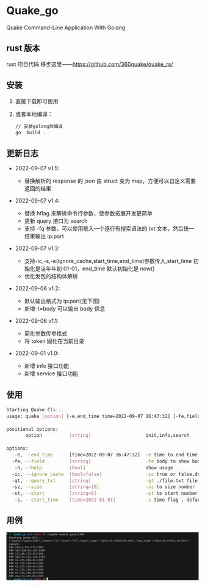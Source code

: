 <!--
 * @Author: ph4nt0mer
 * @Date: 2022-09-01 18:39:52
 * @LastEditors: rootphantomer
 * @LastEditTime: 2022-09-10 11:56:20
 * @FilePath: /quake_go/README.md
 * @Description:
 *
 * Copyright (c) 2022 by ph4nt0mer, All Rights Reserved.
-->

# Quake_go

Quake Command-Line Application With Golang

## rust 版本

rust 项目代码 移步这里——https://github.com/360quake/quake_rs/

## 安装

1. 直接下载即可使用
2. 或者本地编译：

   ```bash
   // 安装golang后编译
   go  build .
   ```

## 更新日志

- 2022-09-07 v1.5:

  - 替换解析的 response 的 json 由 struct 变为 map，方便可以自定义需要返回的结果

- 2022-09-07 v1.4:

  - 替换 hflag 来解析命令行参数，使参数拓展开发更简单
  - 更新 query 接口为 search
  - 支持 -fq 参数，可以使用载入一个逐行有搜索语法的 txt 文本，然后统一结果输出 ip:port

- 2022-09-07 v1.3:

  - 支持-ic,-s,-e(ignore_cache,start_time,end_time)参数传入,start_time 初始化是当年年初 01-01，end_time 默认初始化是 now()
  - 优化发包的结构体解析

- 2022-09-06 v1.2:

  - 默认输出格式为 ip:port(见下图)
  - 新增-t=body 可以输出 body 信息

- 2022-09-06 v1.1:

  - 简化参数传参格式
  - 将 token 固化在当前目录

- 2022-09-01 v1.0:

  - 新增 info 接口功能
  - 新增 service 接口功能

## 使用

```bash
Starting Quake Cli...
usage: quake [option] [-e,end_time time=2022-09-07 16:47:32] [-fe,field string] [-h,help bool] [-ic,ignore_cache bool=false] [-qt,query_txt string] [-sz,size string=10] [-st,start string=0] [-s,start_time time=2022-01-01]

positional options:
       option          [string]                    init,info,search

options:
   -e, --end_time      [time=2022-09-07 16:47:32]  -e time to end time flag
  -fe, --field         [string]                    -fe body to show body infomation
   -h, --help          [bool]                      show usage
  -ic, --ignore_cache  [bool=false]                -ic true or false,default false
  -qt, --query_txt     [string]                    -qt ./file.txt file to query search
  -sz, --size          [string=10]                 -sz to size number
  -st, --start         [string=0]                  -st to start number
   -s, --start_time    [time=2022-01-01]           -s time flag , default time is time.now.year
```

## 用例

![alt](./iShot_2022-09-07_16.48.13.jpg)
